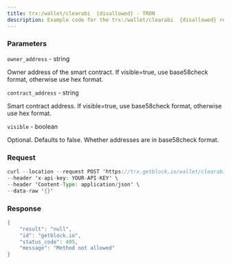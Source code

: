 ```yaml
---
title: trx:/wallet/clearabi  {disallowed} - TRON
description: Example code for the trx:/wallet/clearabi  {disallowed} rest method. Сomplete guide on how to use trx:/wallet/clearabi  {disallowed} rest in GetBlock.io Web3 documentation.
---
```


### Parameters


`owner_address` - string

Owner address of the smart contract. If visible=true, use base58check
format, otherwise use hex format.

`contract_address` - string

Smart contract address. If visible=true, use base58check format,
otherwise use hex format.

`visible` - boolean

Optional. Defaults to false. Whether addresses are in base58check
format.

### Request

``` java
curl --location --request POST 'https://trx.getblock.io/wallet/clearabi' \
--header 'x-api-key: YOUR-API-KEY' \
--header 'Content-Type: application/json' \
--data-raw '{}'
```

###  Response

``` java
{
    "result": "null",
    "id": "getblock.io",
    "status_code": 405,
    "message": "Method not allowed"
}
```

